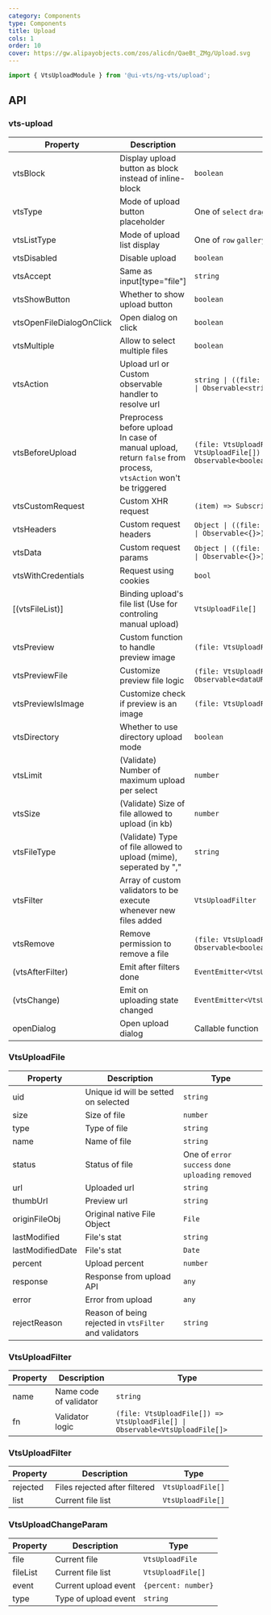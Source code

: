 ```yaml
---
category: Components
type: Components
title: Upload
cols: 1
order: 10
cover: https://gw.alipayobjects.com/zos/alicdn/QaeBt_ZMg/Upload.svg
---
```


```ts
import { VtsUploadModule } from '@ui-vts/ng-vts/upload';
```

## API

### vts-upload
| Property | Description | Type | Default |
| -------- | ----------- | ---- | ------- |
| vtsBlock | Display upload button as block instead of inline-block | `boolean` | `false`
| vtsType | Mode of upload button placeholder | One of `select` `drag` | `select`
| vtsListType | Mode of upload list display | One of `row` `gallery` | `row`
| vtsDisabled | Disable upload | `boolean` | `false`
| vtsAccept | Same as input[type="file"] | `string` |
| vtsShowButton | Whether to show upload button | `boolean` | `true`
| vtsOpenFileDialogOnClick | Open dialog on click | `boolean` | `false`
| vtsMultiple | Allow to select multiple files | `boolean` | `false`
| vtsAction | Upload url or Custom observable handler to resolve url | `string \| ((file: VtsUploadFile) => string \| Observable<string>)` |
| vtsBeforeUpload | Preprocess before upload<br>In case of manual upload, return `false` from process, `vtsAction` won't be triggered | `(file: VtsUploadFile, fileList: VtsUploadFile[]) => boolean \| Observable<boolean>` |
| vtsCustomRequest | Custom XHR request | `(item) => Subscription` |
| vtsHeaders | Custom request headers | `Object \| ((file: VtsUploadFile) => Object \| Observable<{}>)` |
| vtsData | Custom request params | `Object \| ((file: VtsUploadFile) => Object \| Observable<{}>)` |
| vtsWithCredentials | Request using cookies | `bool` | `false`
| [(vtsFileList)] | Binding upload's file list (Use for controling manual upload) | `VtsUploadFile[]` |
| vtsPreview | Custom function to handle preview image | `(file: VtsUploadFile) => void` |
| vtsPreviewFile | Customize preview file logic | `(file: VtsUploadFile) => Observable<dataURL: string>` |
| vtsPreviewIsImage | Customize check if preview is an image | `(file: VtsUploadFile) => boolean` |
| vtsDirectory | Whether to use directory upload mode | `boolean` | `false`
| vtsLimit | (Validate) Number of maximum upload per select | `number` |
| vtsSize | (Validate) Size of file allowed to upload (in kb) | `number` |
| vtsFileType | (Validate) Type of file allowed to upload (mime), seperated by "," | `string` |
| vtsFilter | Array of custom validators to be execute whenever new files added | `VtsUploadFilter` |
| vtsRemove | Remove permission to remove a file | `(file: VtsUploadFile) => boolean \| Observable<boolean>` |
| (vtsAfterFilter) | Emit after filters done | `EventEmitter<VtsUploadAfterFilterChanges>` |
| (vtsChange) | Emit on uploading state changed | `EventEmitter<VtsUploadChangeParam>` |
| openDialog | Open upload dialog | Callable function |

### VtsUploadFile

| Property | Description | Type |
| -------- | ----------- | ---- |
| uid | Unique id will be setted on selected | `string` |
| size | Size of file | `number` |
| type | Type of file | `string` |
| name | Name of file | `string` |
| status | Status of file | One of `error` `success` `done` `uploading` `removed` |
| url | Uploaded url | `string` |
| thumbUrl | Preview url | `string` |
| originFileObj | Original native File Object | `File` |
| lastModified | File's stat | `string` |
| lastModifiedDate | File's stat | `Date` |
| percent | Upload percent | `number` |
| response | Response from upload API | `any` |
| error | Error from upload | `any` |
| rejectReason | Reason of being rejected in `vtsFilter` and validators | `string` |

### VtsUploadFilter

| Property | Description | Type |
| -------- | ----------- | ---- |
| name | Name code of validator | `string` |
| fn | Validator logic | `(file: VtsUploadFile[]) => VtsUploadFile[] \| Observable<VtsUploadFile[]>` |

### VtsUploadFilter

| Property | Description | Type |
| -------- | ----------- | ---- |
| rejected | Files rejected after filtered | `VtsUploadFile[]` |
| list | Current file list | `VtsUploadFile[]` |

### VtsUploadChangeParam
| Property | Description | Type |
| -------- | ----------- | ---- |
| file | Current file | `VtsUploadFile` |
| fileList | Current file list | `VtsUploadFile[]` |
| event | Current upload event | `{percent: number}` |
| type | Type of upload event | `string` |
